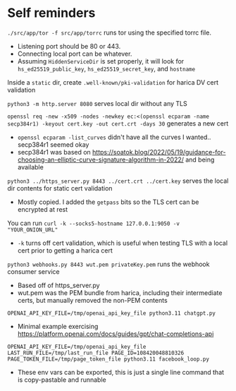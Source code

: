 # Self reminders

`./src/app/tor -f src/app/torrc` runs tor using the specified torrc file.
* Listening port should be 80 or 443.
* Connecting local port can be whatever.
* Assuming `HiddenServiceDir` is set properly, it will look for `hs_ed25519_public_key`, `hs_ed25519_secret_key`, and `hostname`

Inside a `static` dir, create `.well-known/pki-validation` for harica DV cert validation

`python3 -m http.server 8080` serves local dir without any TLS

`openssl req -new -x509 -nodes -newkey ec:<(openssl ecparam -name secp384r1) -keyout cert.key -out cert.crt -days 30` generates a new cert
* `openssl ecparam -list_curves` didn't have all the curves I wanted.. secp384r1 seemed okay
* secp384r1 was based on https://soatok.blog/2022/05/19/guidance-for-choosing-an-elliptic-curve-signature-algorithm-in-2022/ and being available

`python3 ../https_server.py 8443 ../cert.crt ../cert.key` serves the local dir contents for static cert validation
* Mostly copied. I added the `getpass` bits so the TLS cert can be encrypted at rest

You can run `curl -k --socks5-hostname 127.0.0.1:9050 -v "YOUR_ONION_URL"`
* `-k` turns off cert validation, which is useful when testing TLS with a local cert prior to getting a harica cert

`python3 webhooks.py 8443 wut.pem privateKey.pem` runs the webhook consumer service
* Based off of https_server.py
* wut.pem was the PEM bundle from harica, including their intermediate certs, but manually removed the non-PEM contents

`OPENAI_API_KEY_FILE=/tmp/openai_api_key_file python3.11 chatgpt.py`
* Minimal example exercising https://platform.openai.com/docs/guides/gpt/chat-completions-api

`OPENAI_API_KEY_FILE=/tmp/openai_api_key_file LAST_RUN_FILE=/tmp/last_run_file PAGE_ID=108420048810326 PAGE_TOKEN_FILE=/tmp/page_token_file python3.11 facebook_loop.py`
* These env vars can be exported, this is just a single line command that is copy-pastable and runnable
